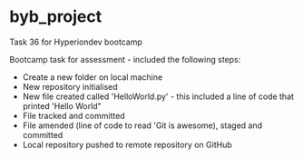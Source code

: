 # byb_project
Task 36 for Hyperiondev bootcamp

Bootcamp task for assessment - included the following steps:

* Create a new folder on local machine
* New repository initialised
* New file created called 'HelloWorld.py' - this included a line of code that printed 'Hello World"
* File tracked and committed
* File amended (line of code to read 'Git is awesome), staged and committed
* Local repository pushed to remote repository on GitHub
